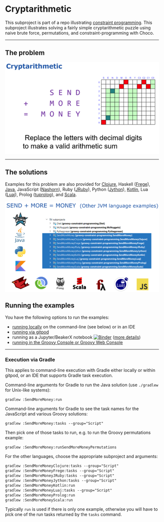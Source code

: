 # Cryptarithmetic

This subproject is part of a repo illustrating [constraint programming](../..).
This subproject illustrates solving a fairly simple cryptarithmetic puzzle
using naive brute force, permutations, and constraint-programming with Choco.

---

## The problem

![SendMoreMoney](../../docs/images/SendMoreMoney.png)

---

## The solutions

Examples for this problem are also provided for
[Clojure](https://clojure.org/),
Haskell ([Frege](https://github.com/Frege/frege)),
[Java](https://www.java.com/),
JavaScript ([Nashorn](https://docs.oracle.com/javase/10/nashorn/)),
Ruby ([JRuby](https://www.jruby.org/)), 
Python ([Jython](https://www.jython.org/)),
[Kotlin](https://kotlinlang.org/),
Lua ([Luaj](https://github.com/luaj/luaj)),
Prolog ([tuprolog](http://apice.unibo.it/xwiki/bin/view/Tuprolog/)),
and [Scala](https://www.scala-lang.org/).

![Languages](../../docs/images/Languages.png)

## Running the examples

You have the following options to run the examples:

* [running locally](../../docs/RunningLocal.md) on the command-line (see below) or in an IDE
* [running via gitpod](../../docs/RunningGitpod.md)
* running as a Jupyter/BeakerX notebook [![Binder](https://mybinder.org/badge_logo.svg)](https://mybinder.org/v2/gh/paulk-asert/groovy-constraint-programming/master?filepath=subprojects%2FSendMoreMoney%2Fsrc%2Fmain%2Fnotebook%2FSendMoreMoney.ipynb) ([more details](../../docs/RunningBeakerX.md))
* [running in the Groovy Console or Groovy Web Console](../../docs/RunningConsole.md)

---

### Execution via Gradle

This applies to command-line execution with Gradle either locally or within gitpod, or an IDE that supports Gradle task execution.

Command-line arguments for Gradle to run the Java solution (use `./gradlew` for Unix-like systems):
```
gradlew :SendMoreMoney:run
```

Command-line arguments for Gradle to see the task names for the JavaScript and various Groovy solutions:
```
gradlew :SendMoreMoney:tasks --group="Script"
```
Then pick one of those tasks to run, e.g. to run the Groovy permutations example:
```
gradlew :SendMoreMoney:runSendMoreMoneyPermutations
```

For the other languages, choose the appropriate subproject and arguments:
```
gradlew :SendMoreMoneyClojure:tasks --group="Script"
gradlew :SendMoreMoneyFrege:tasks --group="Script"
gradlew :SendMoreMoneyJRuby:tasks --group="Script"
gradlew :SendMoreMoneyJython:tasks --group="Script"
gradlew :SendMoreMoneyKotlin:run
gradlew :SendMoreMoneyLuaj:tasks --group="Script"
gradlew :SendMoreMoneyProlog:run
gradlew :SendMoreMoneyScala:run
```
Typically `run` is used if there is only one example, otherwise you will have to
pick one of the run tasks returned by the `tasks` command.

